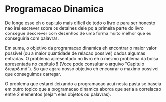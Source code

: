 # Programacao Dinamica

De longe esse eh o capitulo mais dificil de todo o livro e para ser honesto nao irei escrever sobre os detalhes dele pq a primeira parte do livro consegue descrever com desenhos de uma forma muito melhor que eu conseguiria com palavras.

Em suma, o objetivo da programacao dinamica eh encontrar o maior valor possivel (ou a maior quantidade de relacao possivel) dados algumas entradas. O problema apresentado no livro eh o mesmo problema da bolsa apresentada no capitulo 8 (Voce pode consultar o arquivo "Capitulo 8/cap8.md"). So que agora nosso objetivo eh encontrar o maximo possivel que conseguimos carregar.

O problema que estarei deixando a programacao aqui nesta pasta se baseia em outro topico que a programacao dinamica aborda que seria a correlacao entre 2 elementos (sejam eles objetos ou palavras).